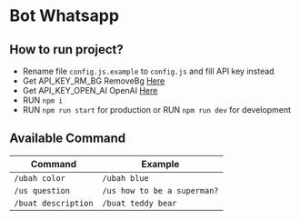 # Bot Whatsapp

<!-- ## Don't Forget Follow [Tiktok](https://www.tiktok.com/@try_catch_), [Instagram](https://www.instagram.com/try.catch.developer/) and [Youtube](https://www.youtube.com/c/TryCatchDev)

# [Watch it on YouTube](https://www.youtube.com/watch?v=p0g8qAFgOLA) -->

<!-- ![Preview](/demo/demo1.jpeg) -->

## How to run project?
- Rename file `config.js.example` to `config.js` and fill API key instead
- Get API_KEY_RM_BG RemoveBg [Here](https://www.remove.bg/api#api-reference)
- Get API_KEY_OPEN_AI OpenAI [Here](https://beta.openai.com/account/api-keys)
- RUN `npm i`
- RUN `npm run start` for production 
or RUN `npm run dev` for development

## Available Command
| Command             | Example                     |
| ------------------- | --------------------------- |
| `/ubah color`       | `/ubah blue`                |
| `/us question`      | `/us how to be a superman?` |
| `/buat description` | `/buat teddy bear`          |

